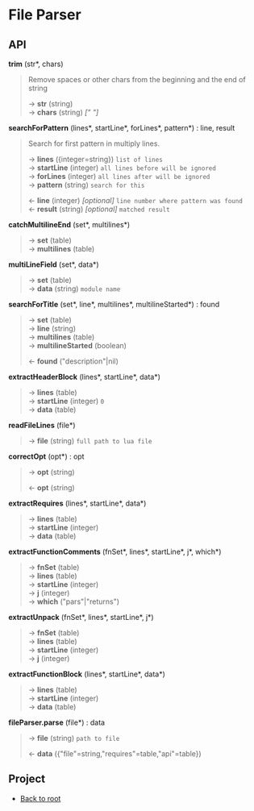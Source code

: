 # File Parser


## API

**trim** (str\*, chars)

> Remove spaces or other chars from the beginning and the end of string
>
> &rarr; **str** (string)<br/>
> &rarr; **chars** (string) *[" "]*<br/>

**searchForPattern** (lines\*, startLine\*, forLines\*, pattern\*) : line, result

> Search for first pattern in multiply lines.
>
> &rarr; **lines** ({integer=string}) `list of lines`<br/>
> &rarr; **startLine** (integer) `all lines before will be ignored`<br/>
> &rarr; **forLines** (integer) `all lines after will be ignored`<br/>
> &rarr; **pattern** (string) `search for this`<br/>
>
> &larr; **line** (integer) *[optional]* `line number where pattern was found`<br/>
> &larr; **result** (string) *[optional]* `matched result`<br/>

**catchMultilineEnd** (set\*, multilines\*)
> &rarr; **set** (table)<br/>
> &rarr; **multilines** (table)<br/>

**multiLineField** (set\*, data\*)
> &rarr; **set** (table)<br/>
> &rarr; **data** (string) `module name`<br/>

**searchForTitle** (set\*, line\*, multilines\*, multilineStarted\*) : found
> &rarr; **set** (table)<br/>
> &rarr; **line** (string)<br/>
> &rarr; **multilines** (table)<br/>
> &rarr; **multilineStarted** (boolean)<br/>
>
> &larr; **found** ("description"|nil)<br/>

**extractHeaderBlock** (lines\*, startLine\*, data\*)
> &rarr; **lines** (table)<br/>
> &rarr; **startLine** (integer) `0`<br/>
> &rarr; **data** (table)<br/>

**readFileLines** (file\*)
> &rarr; **file** (string) `full path to lua file`<br/>

**correctOpt** (opt\*) : opt
> &rarr; **opt** (string)<br/>
>
> &larr; **opt** (string)<br/>

**extractRequires** (lines\*, startLine\*, data\*)
> &rarr; **lines** (table)<br/>
> &rarr; **startLine** (integer)<br/>
> &rarr; **data** (table)<br/>

**extractFunctionComments** (fnSet\*, lines\*, startLine\*, j\*, which\*)
> &rarr; **fnSet** (table)<br/>
> &rarr; **lines** (table)<br/>
> &rarr; **startLine** (integer)<br/>
> &rarr; **j** (integer)<br/>
> &rarr; **which** ("pars"|"returns")<br/>

**extractUnpack** (fnSet\*, lines\*, startLine\*, j\*)
> &rarr; **fnSet** (table)<br/>
> &rarr; **lines** (table)<br/>
> &rarr; **startLine** (integer)<br/>
> &rarr; **j** (integer)<br/>

**extractFunctionBlock** (lines\*, startLine\*, data\*)
> &rarr; **lines** (table)<br/>
> &rarr; **startLine** (integer)<br/>
> &rarr; **data** (table)<br/>

**fileParser.parse** (file\*) : data
> &rarr; **file** (string) `path to file`<br/>
>
> &larr; **data** ({"file"=string,"requires"=table,"api"=table})<br/>

## Project

+ [Back to root](README.md)

